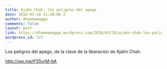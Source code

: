 ```yaml
---
title: Ajahn Chah, los peligros del apego
date: 2016-03-28 11:20:06 Z
author: dhammamagga
comments: false
layout: post
link: https://dhammamagga.wordpress.com/2016/03/28/ajahn-chah-los-peligros-del-apego/
wordpress_id: 727
---
```


Los peligros del apego, de la clave de la liberación de Ajahn Chah.

http://wp.me/P35vrM-bA
